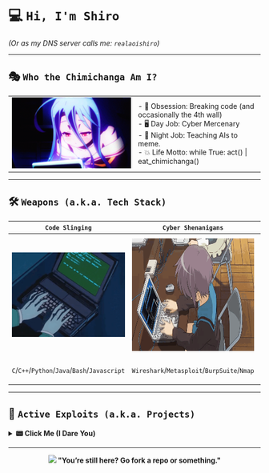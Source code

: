 # 💻 **`Hi, I'm Shiro`**   
*(Or as my DNS server calls me: `realaoishiro`)*  

---

## 🎭 **`Who the Chimichanga Am I?`**  
<table>
  <tr>
    <td width="50%">  
      <img src="src/images/shiro.gif">  
    </td>
    <td width="50%">  
      - 🔐 Obsession: Breaking code (and occasionally the 4th wall) <br>  
      - 🖥️ Day Job: Cyber Mercenary <br>
      - 🤖 Night Job: Teaching AIs to meme. <!--Spoiler: They’re terrible.--> <br>
      - 💥 Life Motto: while True: act() | eat_chimichanga()
    </td>
  </tr>
</table>

---

## 🛠️ **`Weapons (a.k.a. Tech Stack)`**  
| **`Code Slinging`** | **`Cyber Shenanigans`** | **`Distractions`** |  
|----------------------|-------------------------|--------------------|  
| <img src="src/images/coding.gif" width="300" style="display:block; margin:auto;"> | <img src="src/images/anime-hacking.gif" width="300" height="225" style="display:block; margin:auto;"> | <img src="src/images/distraction.gif" width="330" height="240" style="display:block; margin:auto;">|  
| `C`/`C++`/`Python`/`Java`/`Bash`/`Javascript`| `Wireshark`/`Metasploit`/`BurpSuite`/`Nmap` | `      Overengineering Side Projects      ` |  

---

## 🚨 **`Active Exploits (a.k.a. Projects)`**  
<details>  
  <summary> <b> 📟 Click Me (I Dare You) </b> </summary>  
  <p style="font-style:italic">Nothing here yet! TuT</p>
</details>  

---

<div align="center" style="font-weight:bold">
  <img src="http://i.imgur.com/UhJXG95.jpg"  <br>
  "You’re still here? Go fork a repo or something." 
</div>

<!-- Hidden message for nerds -->  
<!-- 🚫⚠️ *`rm -rf / --no-preserve-root` was my idea.* ⚠️🚫 -->
